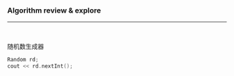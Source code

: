 ### Algorithm review & explore

---

<br>

随机数生成器

``` cpp {cmd="cppsl"}
Random rd;
cout << rd.nextInt();
```
